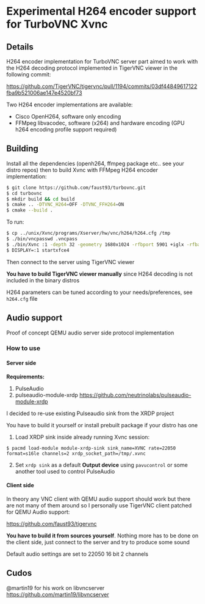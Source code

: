 # Experimental H264 encoder support for TurboVNC Xvnc


## Details

H264 encoder implementation for TurboVNC server part aimed to work with the H264 decoding protocol implemented in TigerVNC viewer in the following commit:

https://github.com/TigerVNC/tigervnc/pull/1194/commits/03df44849617122fba9b521006ae147e4520bf73

Two H264 encoder implementations are available:

- Cisco OpenH264, software only encoding
- FFMpeg libvacodec, software (x264) and hardware encoding (GPU h264 encoding profile support required)


## Building

Install all the dependencies (openh264, ffmpeg package etc.. see your distro repos) then to build Xvnc with FFMpeg H264 encoder implementation:

```sh
$ git clone https://github.com/faust93/turbovnc.git
$ cd turbovnc
$ mkdir build && cd build
$ cmake .. -DTVNC_H264=OFF -DTVNC_FFH264=ON
$ cmake --build .

```

To run:

```sh
$ cp ../unix/Xvnc/programs/Xserver/hw/vnc/h264/h264.cfg /tmp
$ ./bin/vncpasswd .vncpass
$ ./bin/Xvnc :1 -depth 32 -geometry 1680x1024 -rfbport 5901 +iglx -rfbauth .vncpass -deferupdate 1 -h264conf /tmp/h264.cfg &
$ DISPLAY=:1 startxfce4
```

Then connect to the server using TigerVNC viewer

**You have to build TigerVNC viewer manually** since H264 decoding is not included in the binary distros

H264 parameters can be tuned according to your needs/preferences, see `h264.cfg` file

## Audio support

Proof of concept QEMU audio server side protocol implementation

### How to use

#### Server side

**Requirements:**

1. PulseAudio
2. pulseaudio-module-xrdp https://github.com/neutrinolabs/pulseaudio-module-xrdp

I decided to re-use existing Pulseaudio sink from the XRDP project

You have to build it yourself or install prebuilt package if your distro has one

1. Load XRDP sink inside already running Xvnc session:

`$ pacmd load-module module-xrdp-sink sink_name=XVNC rate=22050 format=s16le channels=2 xrdp_socket_path=/tmp/.xvnc`

2. Set `xrdp sink` as a default **Output device** using `pavucontrol` or some another tool used to control PulseAudio

#### Client side

In theory any VNC client with QEMU audio support should work but there are not many of them around so I personally use TigerVNC client patched for QEMU Audio support:

https://github.com/faust93/tigervnc

**You have to build it from sources yourself**. Nothing more has to be done on the client side, just connect to the server and try to produce some sound

Default audio settings are set to 22050 16 bit 2 channels

## Cudos

@martin19 for his work on libvncserver
https://github.com/martin19/libvncserver
